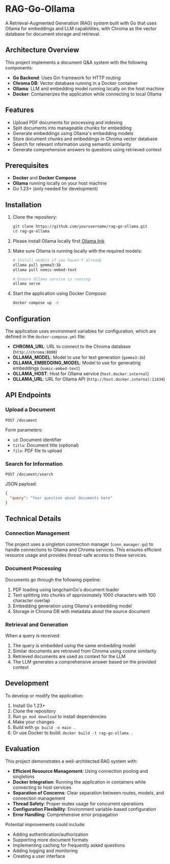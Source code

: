 
# RAG-Go-Ollama

A Retrieval-Augmented Generation (RAG) system built with Go that uses Ollama for embeddings and LLM capabilities, with Chroma as the vector database for document storage and retrieval.

## Architecture Overview

This project implements a document Q&A system with the following components:

- **Go Backend**: Uses Gin framework for HTTP routing
- **Chroma DB**: Vector database running in a Docker container
- **Ollama**: LLM and embedding model running locally on the host machine
- **Docker**: Containerizes the application while connecting to local Ollama

## Features

- Upload PDF documents for processing and indexing
- Split documents into manageable chunks for embedding
- Generate embeddings using Ollama's embedding models
- Store document chunks and embeddings in Chroma vector database
- Search for relevant information using semantic similarity
- Generate comprehensive answers to questions using retrieved context

## Prerequisites

- **Docker** and **Docker Compose**
- **Ollama** running locally on your host machine
- Go 1.23+ (only needed for development)

## Installation

1. Clone the repository:
   ```bash
   git clone https://github.com/yourusername/rag-go-ollama.git
   cd rag-go-ollama
   ```

2. Please install Ollama locally first [Ollama link](https://ollama.com/)  


3. Make sure Ollama is running locally with the required models:
   ```bash
   # Install models if you haven't already
   ollama pull gemma3:1b
   ollama pull nomic-embed-text
   
   # Ensure Ollama service is running
   ollama serve
   ```

4. Start the application using Docker Compose:
   ```bash
   docker compose up -d
   ```

## Configuration

The application uses environment variables for configuration, which are defined in the `docker-compose.yml` file:

- **CHROMA_URL**: URL to connect to the Chroma database (`http://chroma:8000`)
- **OLLAMA_MODEL**: Model to use for text generation (`gemma3:1b`)
- **OLLAMA_EMBEDDING_MODEL**: Model to use for generating embeddings (`nomic-embed-text`)
- **OLLAMA_HOST**: Host for Ollama service (`host.docker.internal`)
- **OLLAMA_URL**: URL for Ollama API (`http://host.docker.internal:11434`)

## API Endpoints

### Upload a Document
```
POST /document
```
Form parameters:
- `id`: Document identifier
- `title`: Document title (optional)
- `file`: PDF file to upload

### Search for Information
```
POST /document/search
```
JSON payload:
```json
{
  "query": "Your question about documents here"
}
```

## Technical Details

### Connection Management
The project uses a singleton connection manager (`conn_manager.go`) to handle connections to Ollama and Chroma services. This ensures efficient resource usage and provides thread-safe access to these services.

### Document Processing
Documents go through the following pipeline:
1. PDF loading using langchainGo's document loader
2. Text splitting into chunks of approximately 1000 characters with 100 character overlap
3. Embedding generation using Ollama's embedding model
4. Storage in Chroma DB with metadata about the source document

### Retrieval and Generation
When a query is received:
1. The query is embedded using the same embedding model
2. Similar documents are retrieved from Chroma using cosine similarity
3. Retrieved documents are used as context for the LLM
4. The LLM generates a comprehensive answer based on the provided context

## Development

To develop or modify the application:

1. Install Go 1.23+
2. Clone the repository
3. Run `go mod download` to install dependencies
4. Make your changes
5. Build with `go build -o main .`
6. Or use Docker to build: `docker build -t rag-go-ollama .`

## Evaluation

This project demonstrates a well-architected RAG system with:

- **Efficient Resource Management**: Using connection pooling and singletons
- **Docker Integration**: Running the application in containers while connecting to host services
- **Separation of Concerns**: Clear separation between routes, models, and connection management
- **Thread Safety**: Proper mutex usage for concurrent operations
- **Configuration Flexibility**: Environment variable-based configuration
- **Error Handling**: Comprehensive error propagation

Potential improvements could include:
- Adding authentication/authorization
- Supporting more document formats
- Implementing caching for frequently asked questions
- Adding logging and monitoring
- Creating a user interface
